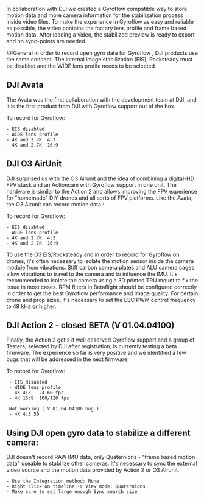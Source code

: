 In collaboration with DJI we created a Gyroflow compatible way to store motion data and more camera information for the stabilization process inside 
video files. To make the experience in Gyroflow as easy and reliable as possible, the video contains the factory lens profile and frame based motion data.
After loading a video, the stabilized preview is ready to export and no sync-points are needed.

##General
In order to record open gyro data for Gyroflow , DJI products use the same concept. The internal image stabilization (EIS), Rocksteady must be disabled
and the WIDE lens profile needs to be selected. 

## DJI Avata
The Avata was the first collaboration with the development team at DJI, and it is the first product from DJI with Gyroflow support out of the box. 

  To record for Gyroflow:
  
    - EIS disabled
    - WIDE lens profile
    - 4K and 2.7K  4:3
    - 4K and 2.7K  16:9
    
## DJI O3 AirUnit
DJI surprised us with the O3 Airunit and the idea of combining a digital-HD FPV stack and an Actioncam with Gyroflow support in one unit. The hardware is
similar to the Action 2 and allows improving the FPV experience for "homemade" DIY drones and all sorts of FPV platforms.
Like the Avata, the O3 Airunit can record motion data :

  To record for Gyroflow:
  
    - EIS disabled
    - WIDE lens profile
    - 4K and 2.7K  4:3
    - 4K and 2.7K  16:9
    
To use the O3 EIS/Rocksteady and in order to record for Gyroflow on drones, it's often necessary to isolate the motion sensor inside the camera module 
from vibrations. Stiff carbon camera plates and ALU camera cages allow vibrations to travel to the camera and to influence the IMU. It's recommended to isolate
the camera using a 3D printed TPU mount to fix the issue in most cases. 
RPM filters in Betaflight should be configured correctly in order to get the best Gyroflow performance and image quality. For certain drone and prop sizes,
it's necessary to set the ESC PWM control frequency to 48 kHz or higher. 

## DJI Action 2 - closed BETA (V 01.04.04100)
Finally, the Action 2 get's it well deserved Gyroflow support and a group of Testers, selected by DJI after registration, is currently testing 
a beta firmware. The experience so far is very positive and we identified a few bugs that will be addressed in the next firmware.
 
  To record for Gyroflow:
  
     - EIS disabled
     - WIDE lens profile
     - 4K 4:3   24-60 fps
     - 4K 16:9  100/120 fps
     
     Not working ( V 01.04.04100 bug )
     - 4K 4:3 50 


## Using DJI open gyro data to stabilize a different camera:
DJI doesn't record RAW IMU data, only Quaternions - "frame based motion data" useable to stabilize other cameras. It's necessary to sync the
external video source and the motion data provided by Action 2 or O3 Airunit. 

    - Use the Integration method: None
    - Right click on timeline -> View mode: Quaternions
    - Make sure to set large enough Sync search size
    

